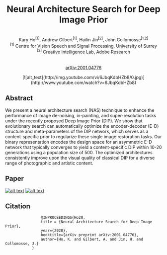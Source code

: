 
<div align="center">
	
#  Neural Architecture Search for Deep Image Prior
\
Kary Ho<sup>[1]</sup>, Andrew Gilbert<sup>[1]</sup>, Hailin Jin<sup>[2]</sup>, John Collomosse<sup>[1,2]</sup> \
<sup>[1]</sup> Centre for Vision Speech and Signal Processing, University of Surrey \
<sup>[2]</sup> Creative Intelligence Lab, Adobe Research \
\
\
 [arXiv:2001.04776](https://arxiv.org/abs/2001.04776)
</div>


<p align="center">
[![alt_text](http://img.youtube.com/vi/6JbqKdbHZb8/0.jpg)](http://www.youtube.com/watch?v=6JbqKdbHZb8)
</p>	

## Abstract

We present a neural architecture search (NAS) technique to enhance the performance of image de-noising, in-painting, and super-resolution tasks under the recently proposed Deep Image Prior (DIP).  We show that evolutionary search can automatically optimize the encoder-decoder (E-D) structure and meta-parameters of the DIP network, which serves as a content-specific prior to regularize these single image restoration tasks.  Our binary representation encodes the design space for an asymmetric E-D network that typically converges to yield a content-specific DIP within 10-20 generations using a population size of $500$. The optimized architectures consistently improve upon the visual quality of classical DIP for a diverse range of photographic and artistic content.

## Paper

[![alt text](https://github.com/wackygerbs/NAS-DIP/blob/master/FrontPage.png)](https://arxiv.org/abs/2001.04776) 
[![alt text](https://github.com/wackygerbs/NAS-DIP/blob/master/PDF_file_icon.png)](https://arxiv.org/abs/2001.04776) 




## Citation
```
				@INPROCEEDINGS{Ho20,
				title = {Neural Architecture Search for Deep Image Prior},
				year={2020},
				booktitle={arXiv preprint arXiv:2001.04776}, 
				author={Ho, K. and Gilbert, A. and Jin, H. and Collomosse, J.}
			}
```
